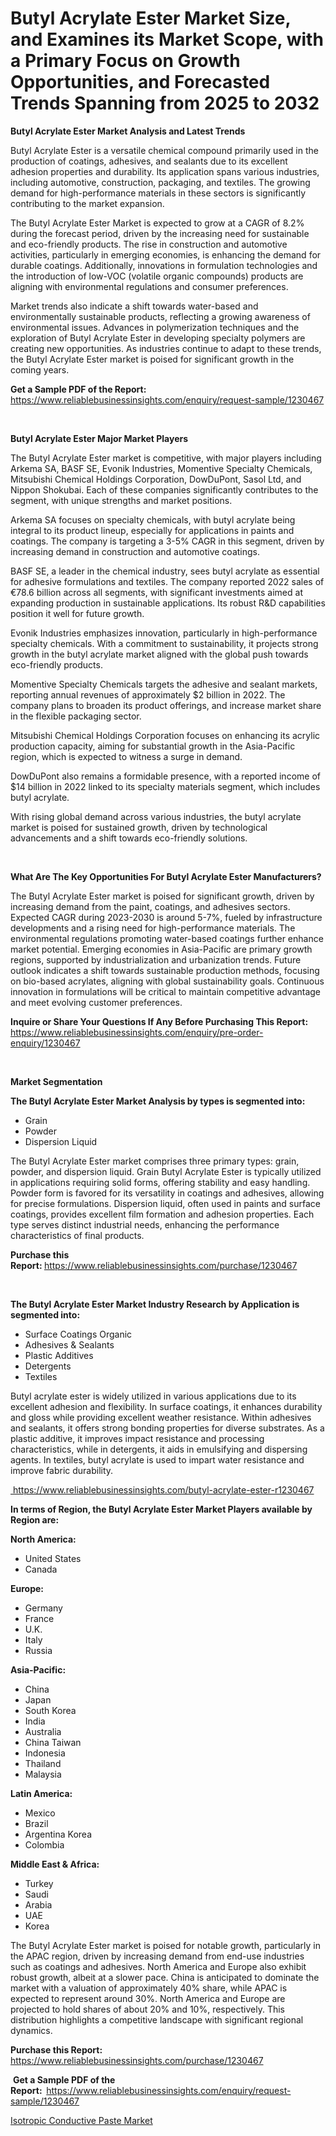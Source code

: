 <p><h1>Butyl Acrylate Ester Market Size, and Examines its Market Scope, with a Primary Focus on Growth Opportunities, and Forecasted Trends Spanning from 2025 to 2032</h1></p><p><strong>Butyl Acrylate Ester Market Analysis and Latest Trends</strong></p>
<p><p>Butyl Acrylate Ester is a versatile chemical compound primarily used in the production of coatings, adhesives, and sealants due to its excellent adhesion properties and durability. Its application spans various industries, including automotive, construction, packaging, and textiles. The growing demand for high-performance materials in these sectors is significantly contributing to the market expansion.</p><p>The Butyl Acrylate Ester Market is expected to grow at a CAGR of 8.2% during the forecast period, driven by the increasing need for sustainable and eco-friendly products. The rise in construction and automotive activities, particularly in emerging economies, is enhancing the demand for durable coatings. Additionally, innovations in formulation technologies and the introduction of low-VOC (volatile organic compounds) products are aligning with environmental regulations and consumer preferences.</p><p>Market trends also indicate a shift towards water-based and environmentally sustainable products, reflecting a growing awareness of environmental issues. Advances in polymerization techniques and the exploration of Butyl Acrylate Ester in developing specialty polymers are creating new opportunities. As industries continue to adapt to these trends, the Butyl Acrylate Ester market is poised for significant growth in the coming years.</p></p>
<p><strong>Get a Sample PDF of the Report:&nbsp;</strong> <a href="https://www.reliablebusinessinsights.com/enquiry/request-sample/1230467?utm_campaign=2142&utm_medium=2&utm_source=Github&utm_content=ia&utm_term=03022025&utm_id=butyl-acrylate-ester">https://www.reliablebusinessinsights.com/enquiry/request-sample/1230467</a></p>
<p>&nbsp;</p>
<p><strong>Butyl Acrylate Ester Major Market Players</strong></p>
<p><p>The Butyl Acrylate Ester market is competitive, with major players including Arkema SA, BASF SE, Evonik Industries, Momentive Specialty Chemicals, Mitsubishi Chemical Holdings Corporation, DowDuPont, Sasol Ltd, and Nippon Shokubai. Each of these companies significantly contributes to the segment, with unique strengths and market positions.</p><p>Arkema SA focuses on specialty chemicals, with butyl acrylate being integral to its product lineup, especially for applications in paints and coatings. The company is targeting a 3-5% CAGR in this segment, driven by increasing demand in construction and automotive coatings.</p><p>BASF SE, a leader in the chemical industry, sees butyl acrylate as essential for adhesive formulations and textiles. The company reported 2022 sales of €78.6 billion across all segments, with significant investments aimed at expanding production in sustainable applications. Its robust R&D capabilities position it well for future growth.</p><p>Evonik Industries emphasizes innovation, particularly in high-performance specialty chemicals. With a commitment to sustainability, it projects strong growth in the butyl acrylate market aligned with the global push towards eco-friendly products.</p><p>Momentive Specialty Chemicals targets the adhesive and sealant markets, reporting annual revenues of approximately $2 billion in 2022. The company plans to broaden its product offerings, and increase market share in the flexible packaging sector.</p><p>Mitsubishi Chemical Holdings Corporation focuses on enhancing its acrylic production capacity, aiming for substantial growth in the Asia-Pacific region, which is expected to witness a surge in demand.</p><p>DowDuPont also remains a formidable presence, with a reported income of $14 billion in 2022 linked to its specialty materials segment, which includes butyl acrylate.</p><p>With rising global demand across various industries, the butyl acrylate market is poised for sustained growth, driven by technological advancements and a shift towards eco-friendly solutions.</p></p>
<p>&nbsp;</p>
<p><strong>What Are The Key Opportunities For Butyl Acrylate Ester Manufacturers?</strong></p>
<p><p>The Butyl Acrylate Ester market is poised for significant growth, driven by increasing demand from the paint, coatings, and adhesives sectors. Expected CAGR during 2023-2030 is around 5-7%, fueled by infrastructure developments and a rising need for high-performance materials. The environmental regulations promoting water-based coatings further enhance market potential. Emerging economies in Asia-Pacific are primary growth regions, supported by industrialization and urbanization trends. Future outlook indicates a shift towards sustainable production methods, focusing on bio-based acrylates, aligning with global sustainability goals. Continuous innovation in formulations will be critical to maintain competitive advantage and meet evolving customer preferences.</p></p>
<p><strong>Inquire or Share Your Questions If Any Before Purchasing This Report:</strong> <a href="https://www.reliablebusinessinsights.com/enquiry/pre-order-enquiry/1230467?utm_campaign=2142&utm_medium=2&utm_source=Github&utm_content=ia&utm_term=03022025&utm_id=butyl-acrylate-ester">https://www.reliablebusinessinsights.com/enquiry/pre-order-enquiry/1230467</a></p>
<p>&nbsp;</p>
<p><strong>Market Segmentation</strong></p>
<p><strong>The Butyl Acrylate Ester Market Analysis by types is segmented into:</strong></p>
<p><ul><li>Grain</li><li>Powder</li><li>Dispersion Liquid</li></ul></p>
<p><p>The Butyl Acrylate Ester market comprises three primary types: grain, powder, and dispersion liquid. Grain Butyl Acrylate Ester is typically utilized in applications requiring solid forms, offering stability and easy handling. Powder form is favored for its versatility in coatings and adhesives, allowing for precise formulations. Dispersion liquid, often used in paints and surface coatings, provides excellent film formation and adhesion properties. Each type serves distinct industrial needs, enhancing the performance characteristics of final products.</p></p>
<p><strong>Purchase this Report:&nbsp;</strong><a href="https://www.reliablebusinessinsights.com/purchase/1230467?utm_campaign=2142&utm_medium=2&utm_source=Github&utm_content=ia&utm_term=03022025&utm_id=butyl-acrylate-ester">https://www.reliablebusinessinsights.com/purchase/1230467</a></p>
<p>&nbsp;</p>
<p><strong>The Butyl Acrylate Ester Market Industry Research by Application is segmented into:</strong></p>
<p><ul><li>Surface Coatings Organic</li><li>Adhesives & Sealants</li><li>Plastic Additives</li><li>Detergents</li><li>Textiles</li></ul></p>
<p><p>Butyl acrylate ester is widely utilized in various applications due to its excellent adhesion and flexibility. In surface coatings, it enhances durability and gloss while providing excellent weather resistance. Within adhesives and sealants, it offers strong bonding properties for diverse substrates. As a plastic additive, it improves impact resistance and processing characteristics, while in detergents, it aids in emulsifying and dispersing agents. In textiles, butyl acrylate is used to impart water resistance and improve fabric durability.</p></p>
<p><a href="https://www.reliablebusinessinsights.com/butyl-acrylate-ester-r1230467?utm_campaign=2142&utm_medium=2&utm_source=Github&utm_content=ia&utm_term=03022025&utm_id=butyl-acrylate-ester">&nbsp;https://www.reliablebusinessinsights.com/butyl-acrylate-ester-r1230467</a></p>
<p><strong>In terms of Region, the Butyl Acrylate Ester Market Players available by Region are:</strong></p>
<p>
    <p> <strong> North America: </strong>
        <ul>
            <li>United States</li>
            <li>Canada</li>
        </ul>
        </p> 
    <p> <strong> Europe: </strong>
        <ul>
            <li>Germany</li>
            <li>France</li>
            <li>U.K.</li>
            <li>Italy</li>
            <li>Russia</li>
        </ul>
        </p> 
    <p> <strong> Asia-Pacific: </strong>
        <ul>
            <li>China</li>
            <li>Japan</li>
            <li>South Korea</li>
            <li>India</li>
            <li>Australia</li>
            <li>China Taiwan</li>
            <li>Indonesia</li>
            <li>Thailand</li>
            <li>Malaysia</li>
        </ul>
        </p> 
    <p> <strong> Latin America: </strong>
        <ul>
            <li>Mexico</li>
            <li>Brazil</li>
            <li>Argentina Korea</li>
            <li>Colombia</li>
        </ul>
        </p> 
    <p> <strong> Middle East & Africa: </strong>
        <ul>
            <li>Turkey</li>
            <li>Saudi</li>
            <li>Arabia</li>
            <li>UAE</li>
            <li>Korea</li>
        </ul>
    </p>
    </p>
<p><p>The Butyl Acrylate Ester market is poised for notable growth, particularly in the APAC region, driven by increasing demand from end-use industries such as coatings and adhesives. North America and Europe also exhibit robust growth, albeit at a slower pace. China is anticipated to dominate the market with a valuation of approximately 40% share, while APAC is expected to represent around 30%. North America and Europe are projected to hold shares of about 20% and 10%, respectively. This distribution highlights a competitive landscape with significant regional dynamics.</p></p>
<p><strong>Purchase this Report: </strong><a href="https://www.reliablebusinessinsights.com/purchase/1230467?utm_campaign=2142&utm_medium=2&utm_source=Github&utm_content=ia&utm_term=03022025&utm_id=butyl-acrylate-ester">https://www.reliablebusinessinsights.com/purchase/1230467</a></p>
<p>&nbsp;<strong>Get a Sample PDF of the Report:&nbsp;&nbsp;</strong><a href="https://www.reliablebusinessinsights.com/enquiry/request-sample/1230467?utm_campaign=2142&utm_medium=2&utm_source=Github&utm_content=ia&utm_term=03022025&utm_id=butyl-acrylate-ester">https://www.reliablebusinessinsights.com/enquiry/request-sample/1230467</a></p>
<p><strong></strong></p>
<p><p><a href="https://github.com/FosterFahey91/Market-Research-Report-List-1/blob/main/isotropic-conductive-paste-market.md?utm_campaign=2142&utm_medium=2&utm_source=Github&utm_content=ia&utm_term=03022025&utm_id=butyl-acrylate-ester">Isotropic Conductive Paste Market</a></p></p>